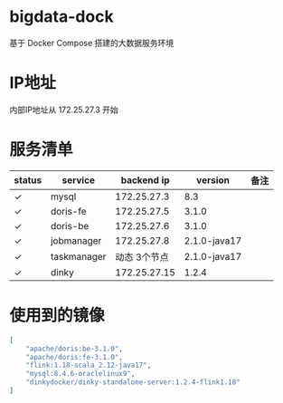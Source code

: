 # bigdata-dock

基于 Docker Compose 搭建的大数据服务环境

# IP地址

内部IP地址从 172.25.27.3 开始

# 服务清单

| status | service | backend ip | version | 备注 |
|---|---|---|---|---|
| &check; | mysql | 172.25.27.3 | 8.3 | |
| &check; | doris-fe | 172.25.27.5 | 3.1.0 | |
| &check; | doris-be | 172.25.27.6 | 3.1.0 | |
| &check; | jobmanager | 172.25.27.8 | 2.1.0-java17 | |
| &check; | taskmanager | 动态 3个节点 | 2.1.0-java17 | |
| &check; | dinky | 172.25.27.15 | 1.2.4 | |

# 使用到的镜像

```json
[
    "apache/doris:be-3.1.0",
    "apache/doris:fe-3.1.0",
    "flink:1.18-scala_2.12-java17",
    "mysql:8.4.6-oraclelinux9",
    "dinkydocker/dinky-standalone-server:1.2.4-flink1.18"
]
```
